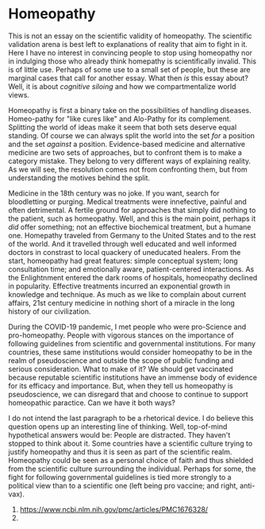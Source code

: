 # Homeopathy

This is not an essay on the scientific validity of homeopathy. The scientific validation arena is best left to explanations of reality that aim to fight in it. Here I have no interest in convincing people to stop using homeopathy nor in indulging those who already think homepathy is scientifically invalid. This is of little use. Perhaps of some use to a small set of people, but these are marginal cases that call for another essay. What then _is_ this essay about? Well, it is about _cognitive siloing_ and how we compartmentalize world views. 

Homeopathy is first a binary take on the possibilities of handling diseases. Homeo-pathy for "like cures like" and Alo-Pathy for its complement. Splitting the world of ideas make it seem that both sets deserve equal standing. Of course we can always split the world into the set _for_ a position and the set _against_ a position. Evidence-based medicine and alternative medicine are two sets of approaches, but to confront them is to make a category mistake. They belong to very different ways of explaining reality. As we will see, the resolution comes not from confronting them, but from understanding the motives behind the split.

Medicine in the 18th century was no joke. If you want, search for bloodletting or purging. Medical treatments were innefective, painful and often detrimental. A fertile ground for approaches that simply did nothing to the patient, such as homeopathy. Well, and this is the main point, perhaps it _did_ offer something; not an effective biochemical treatment, but a humane one. Homepathy traveled from Germany to the United States and to the rest of the world. And it travelled through well educated and well informed doctors in constrast to local quackery of uneducated healers. From the start, homeopathy had great features: simple conceptual system; long consultation time; and emotionally aware, patient-centered interactions. As the Enlightnment entered the dark rooms of hospitals, homeopathy declined in popularity. Effective treatments incurred an exponential growth in knowledge and technique. As much as we like  to complain about current affairs, 21st century medicine in nothing short of a miracle in the long history of our civilization.

During the COVID-19 pandemic, I met people who were pro-Science and pro-homeopathy. People with vigorous stances on the importance of following guidelines from scientific and governmental institutions. For many countries, these same institutions would consider homeopathy to be in the realm of pseudoscience and outside the scope of public funding and serious consideration. What to make of it? We should get vaccinated because reputable scientific institutions have an immense body of evidence for its efficacy and importance. But, when they tell us homeopathy is pseudoscience, we can disregard that and choose to continue to support homeopathic paractice. Can we have it both ways?

I do not intend the last paragraph to be a rhetorical device. I do believe this question opens up an interesting line of thinking. Well, top-of-mind hypothetical answers would be: People are distracted. They haven't stopped to think about it. Some countries have a scientific culture trying to justify homeopathy and thus it is seen as part of the scientific realm. Homeopathy could be seen as a personal choice of faith and thus shielded from the scientific culture surrounding the individual. Perhaps for some, the fight for following governmental guidelines is tied more strongly to a political view than to a scientific one (left being pro vaccine; and right, anti-vax).






1. https://www.ncbi.nlm.nih.gov/pmc/articles/PMC1676328/
2. 
